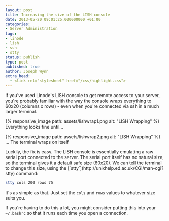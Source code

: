 ```yaml
---
layout: post
title: Increasing the size of the LISH console
date: 2013-05-20 09:01:25.000000000 +01:00
categories:
- Server Administration
tags:
- linode
- lish
- ssh
- stty
status: publish
type: post
published: true
author: Joseph Wynn
extra_head:
  - <link rel="stylesheet" href="/css/highlight.css">
---
```


If you've used Linode's LISH console to get remote access to your server, you're probably familiar with the way the console wraps everything to 60x20 (columns x rows) - even when you're connected via ssh in a much larger terminal.<!--more-->

{% responsive_image path: assets/lishwrap1.png alt: "LISH Wrapping" %} Everything looks fine until...

{% responsive_image path: assets/lishwrap2.png alt: "LISH Wrapping" %} ... The terminal wraps on itself

<p>Luckily, the fix is easy. The LISH console is essentially emulating a raw serial port connected to the server. The serial port itself has no natural size, so the terminal gives it a default safe size (60x20). We can tell the terminal to change this size, using the [`stty`](http://unixhelp.ed.ac.uk/CGI/man-cgi?stty) command:

```bash
stty cols 200 rows 75
```

It's as simple as that. Just set the `cols` and `rows` values to whatever size suits you.

If you're having to do this a lot, you might consider putting this into your `~/.bashrc` so that it runs each time you open a connection.
